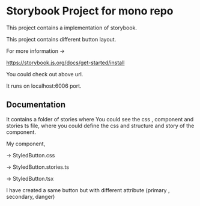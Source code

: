 
# Storybook Project for mono repo

This project contains a implementation of storybook.

This project contains different button layout.

For more information -> 

https://storybook.js.org/docs/get-started/install

You could check out above url.

It runs on localhost:6006 port.





## Documentation

It contains a folder of stories where You could see the css , component and stories ts file, where you could define the css and structure and story of the component.

My component, 

-> StyledButton.css

-> StyledButton.stories.ts

-> StyledButton.tsx

I have created a same button but with different attribute (primary , secondary, danger)





